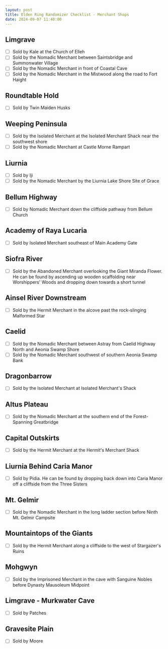 ```yaml
---
layout: post
title: Elden Ring Randomizer Checklist - Merchant Shops
date: 2024-09-07 11:40:00
---
```



## Limgrave
- [ ] Sold by Kale at the Church of Elleh
- [ ] Sold by the Nomadic Merchant between Saintsbridge and Summonwater Village
- [ ] Sold by the Nomadic Merchant in front of Coastal Cave
- [ ] Sold by the Nomadic Merchant in the Mistwood along the road to Fort Haight

## Roundtable Hold
- [ ] Sold by Twin Maiden Husks

## Weeping Peninsula
- [ ] Sold by the Isolated Merchant at the Isolated Merchant Shack near the southwest shore
- [ ] Sold by the Nomadic Merchant at Castle Morne Rampart

## Liurnia
- [ ] Sold by Iji
- [ ] Sold by the Nomadic Merchant by the Liurnia Lake Shore Site of Grace

## Bellum Highway
- [ ] Sold by Nomadic Merchant down the cliffside pathway from Bellum Church

## Academy of Raya Lucaria
- [ ] Sold by Isolated Merchant southeast of Main Academy Gate

## Siofra River
- [ ] Sold by the Abandoned Merchant overlooking the Giant Miranda Flower. He can be found by ascending up wooden scaffolding near Worshippers' Woods and dropping down towards a short tunnel

## Ainsel River Downstream
- [ ] Sold by the Hermit Merchant in the alcove past the rock-slinging Malformed Star

## Caelid
- [ ] Sold by the Nomadic Merchant between Astray from Caelid Highway North and Aeonia Swamp Shore
- [ ] Sold by the Nomadic Merchant southwest of southern Aeonia Swamp Bank

## Dragonbarrow
- [ ] Sold by the Isolated Merchant at Isolated Merchant's Shack

## Altus Plateau
- [ ] Sold by the Nomadic Merchant at the southern end of the Forest-Spanning Greatbridge

## Capital Outskirts
- [ ] Sold by the Hermit Merchant at the Hermit's Merchant Shack

## Liurnia Behind Caria Manor
- [ ] Sold by Pidia. He can be found by dropping back down into Caria Manor off a cliffside from the Three Sisters

## Mt. Gelmir
- [ ] Sold by the Nomadic Merchant in the long ladder section before Ninth Mt. Gelmir Campsite

## Mountaintops of the Giants
- [ ] Sold by the Hermit Merchant along a cliffside to the west of Stargazer's Ruins

## Mohgwyn
- [ ] Sold by the Imprisoned Merchant in the cave with Sanguine Nobles before Dynasty Mausoleum Midpoint

## Limgrave - Murkwater Cave
- [ ] Sold by Patches

## Gravesite Plain
- [ ] Sold by Moore
